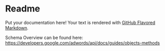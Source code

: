 # Readme

Put your documentation here! Your text is rendered with [GitHub Flavored Markdown](https://help.github.com/articles/github-flavored-markdown).

Schema Overview can be found here: https://developers.google.com/adwords/api/docs/guides/objects-methods
